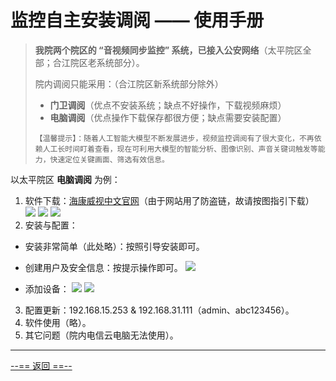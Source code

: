 # 监控自主安装调阅 —— 使用手册

> **我院两个院区的 “音视频同步监控” 系统，已接入公安网络**（太平院区全部；合江院区老系统部分）。
>
> 院内调阅只能采用：（合江院区新系统部分除外）
>
> - **门卫调阅**（优点不安装系统；缺点不好操作，下载视频麻烦）
> - **电脑调阅**（优点操作下载保存都很方便；缺点需要安装配置）
>
> `【温馨提示】：随着人工智能大模型不断发展进步，视频监控调阅有了很大变化，不再依赖人工长时间盯着查看，现在可利用大模型的智能分析、图像识别、声音关键词触发等能力，快速定位关键画面、筛选有效信息。`

以太平院区 **电脑调阅** 为例：

1. 软件下载：<a href="https://www.hikvision.com/cn" target="_blank" rel="noopener noreferrer">海康威视中文官网</a>（由于网站用了防盗链，故请按图指引下载）
![](https://jeiii.cn/img/tpzxwsy/hikvision_1.png)
![](https://jeiii.cn/img/tpzxwsy/hikvision_2.png)
![](https://jeiii.cn/img/tpzxwsy/hikvision_3.png)
1. 安装与配置：
- 安装非常简单（此处略）：按照引导安装即可。
- 创建用户及安全信息：按提示操作即可。
![](https://jeiii.cn/img/tpzxwsy/hikvision_4.png)

- 添加设备：
![](https://jeiii.cn/img/tpzxwsy/hikvision_5.png)
![](https://jeiii.cn/img/tpzxwsy/hikvision_6.png)

3. 配置更新：192.168.15.253 & 192.168.31.111（admin、abc123456）。
4. 软件使用（略）。
5. 其它问题（院内电信云电脑无法使用）。

---

[--== 返回 ==--](../../redirect/redirect_tpzxwsy.html) 
